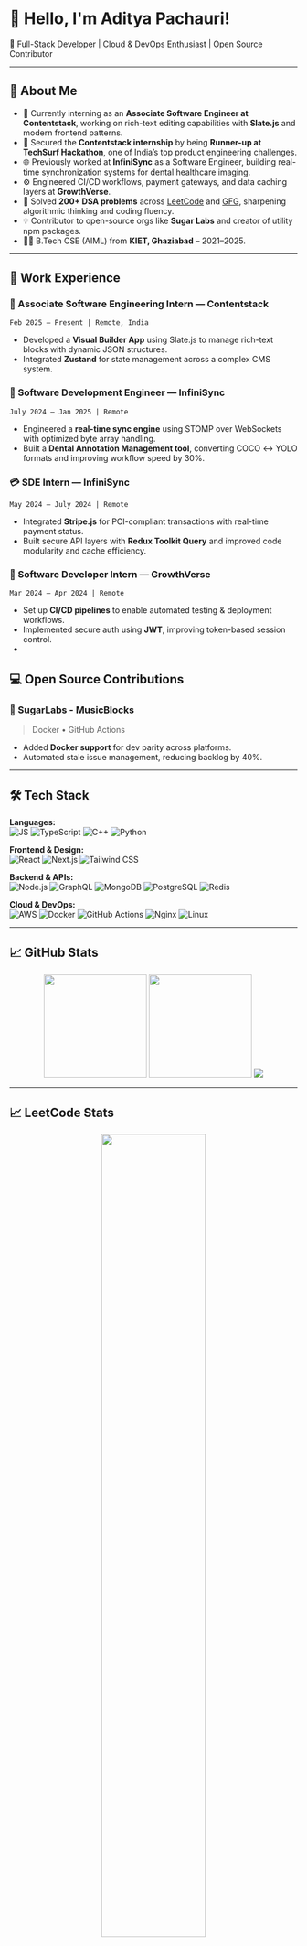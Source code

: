 # 👋 Hello, I'm Aditya Pachauri!

🚀 Full-Stack Developer | Cloud & DevOps Enthusiast | Open Source Contributor

---

## 🧠 About Me

- 🔭 Currently interning as an **Associate Software Engineer at Contentstack**, working on rich-text editing capabilities with **Slate.js** and modern frontend patterns.
- 🥈 Secured the **Contentstack internship** by being **Runner-up at TechSurf Hackathon**, one of India’s top product engineering challenges.
- 🌐 Previously worked at **InfiniSync** as a Software Engineer, building real-time synchronization systems for dental healthcare imaging.
- ⚙️ Engineered CI/CD workflows, payment gateways, and data caching layers at **GrowthVerse**.
- 🧠 Solved **200+ DSA problems** across [LeetCode](https://leetcode.com/itsadityaa) and [GFG](https://www.geeksforgeeks.org/user/adityapachauri182003/), sharpening algorithmic thinking and coding fluency.
- 💡 Contributor to open-source orgs like **Sugar Labs** and creator of utility npm packages.
- 🧑‍💻 B.Tech CSE (AIML) from **KIET, Ghaziabad** – 2021–2025.


---

## 💼 Work Experience

### 🧩 Associate Software Engineering Intern — Contentstack  
`Feb 2025 – Present | Remote, India`  
- Developed a **Visual Builder App** using Slate.js to manage rich-text blocks with dynamic JSON structures.
- Integrated **Zustand** for state management across a complex CMS system.

### 🔁 Software Development Engineer — InfiniSync  
`July 2024 – Jan 2025 | Remote`  
- Engineered a **real-time sync engine** using STOMP over WebSockets with optimized byte array handling.
- Built a **Dental Annotation Management tool**, converting COCO ↔ YOLO formats and improving workflow speed by 30%.

### 💳 SDE Intern — InfiniSync  
`May 2024 – July 2024 | Remote`  
- Integrated **Stripe.js** for PCI-compliant transactions with real-time payment status.
- Built secure API layers with **Redux Toolkit Query** and improved code modularity and cache efficiency.

### 🚀 Software Developer Intern — GrowthVerse  
`Mar 2024 – Apr 2024 | Remote`  
- Set up **CI/CD pipelines** to enable automated testing & deployment workflows.
- Implemented secure auth using **JWT**, improving token-based session control.
- 
## 💻 Open Source Contributions

### 🎵 SugarLabs - MusicBlocks  
> Docker • GitHub Actions  
- Added **Docker support** for dev parity across platforms.
- Automated stale issue management, reducing backlog by 40%.

---

## 🛠️ Tech Stack

**Languages:**  
![JS](https://img.shields.io/badge/-JavaScript-F7DF1E?logo=javascript&style=for-the-badge) 
![TypeScript](https://img.shields.io/badge/-TypeScript-3178C6?logo=typescript&style=for-the-badge) 
![C++](https://img.shields.io/badge/-C++-00599C?logo=c%2B%2B&style=for-the-badge)
![Python](https://img.shields.io/badge/-Python-3776AB?logo=python&style=for-the-badge)

**Frontend & Design:**  
![React](https://img.shields.io/badge/-React-61DAFB?logo=react&style=for-the-badge)
![Next.js](https://img.shields.io/badge/-Next.js-000000?logo=next.js&style=for-the-badge)
![Tailwind CSS](https://img.shields.io/badge/-Tailwind-38B2AC?logo=tailwind-css&style=for-the-badge)

**Backend & APIs:**  
![Node.js](https://img.shields.io/badge/-Node.js-339933?logo=node.js&style=for-the-badge)
![GraphQL](https://img.shields.io/badge/-GraphQL-E10098?logo=graphql&style=for-the-badge)
![MongoDB](https://img.shields.io/badge/-MongoDB-47A248?logo=mongodb&style=for-the-badge)
![PostgreSQL](https://img.shields.io/badge/-PostgreSQL-4169E1?logo=postgresql&style=for-the-badge)
![Redis](https://img.shields.io/badge/-Redis-DC382D?logo=redis&style=for-the-badge)

**Cloud & DevOps:**  
![AWS](https://img.shields.io/badge/-AWS-FF9900?logo=amazonaws&style=for-the-badge)
![Docker](https://img.shields.io/badge/-Docker-2496ED?logo=docker&style=for-the-badge)
![GitHub Actions](https://img.shields.io/badge/-GitHub%20Actions-2088FF?logo=github-actions&style=for-the-badge)
![Nginx](https://img.shields.io/badge/-Nginx-009639?logo=nginx&style=for-the-badge)
![Linux](https://img.shields.io/badge/-Linux-FCC624?logo=linux&style=for-the-badge)

---

## 📈 GitHub Stats

<p align="center">
  <img height="180em" src="https://github-readme-stats.vercel.app/api?username=AdityyaX&show_icons=true&theme=algolia&count_private=true"/>
  <img height="180em" src="https://github-readme-stats.vercel.app/api/top-langs/?username=AdityyaX&layout=compact&theme=algolia"/>
  <img src="https://streak-stats.demolab.com?user=AdityyaX&theme=monokai-metallian&hide_border=true"/>
</p>

---
## 📈 LeetCode Stats

<p align="center">
  <a href="https://leetcode.com/itsadityya" target="_blank">
    <img width=60% src="https://leetcode.card.workers.dev/?username=itsadityaa&theme=dark&font=source_code_pro&extension=activity&border_radius=20"/>
  </a>
</p>

## 🧩 Fun Dev Quote

> ![](https://quotes-github-readme.vercel.app/api?type=horizontal&theme=light)

---

## 📫 Contact Me

[![Email](https://img.shields.io/badge/Email-adityapachauri182003%40gmail.com-red?style=for-the-badge&logo=gmail)](mailto:adityapachauri182003@gmail.com)
[![LinkedIn](https://img.shields.io/badge/LinkedIn-aditya--pachauri-blue?style=for-the-badge&logo=linkedin)](https://linkedin.com/in/aditya-pachauri)
[![GitHub](https://img.shields.io/badge/GitHub-AdityyaX-181717?style=for-the-badge&logo=github)](https://github.com/AdityyaX)

---

🎯 *Let's build, automate, and scale — together.*
